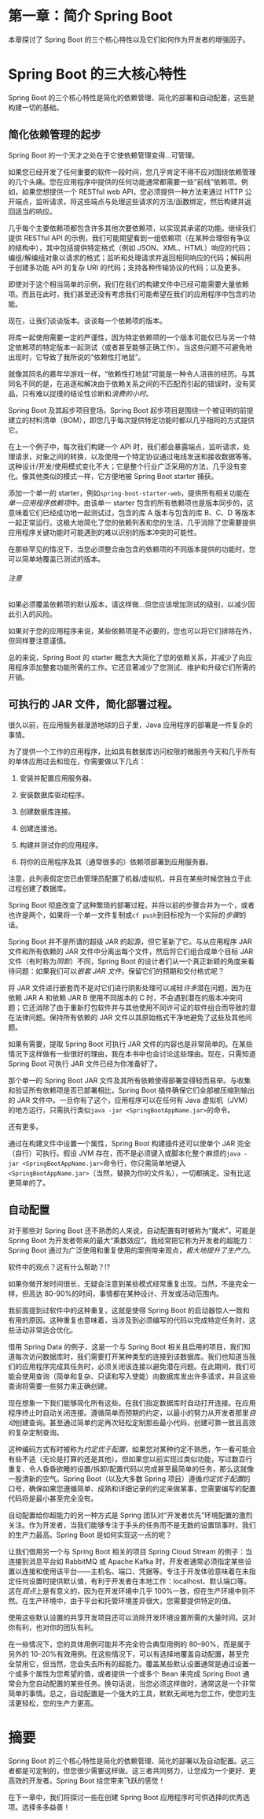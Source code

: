 # 第一章：简介 Spring Boot

本章探讨了 Spring Boot 的三个核心特性以及它们如何作为开发者的增强因子。

# Spring Boot 的三大核心特性

Spring Boot 的三个核心特性是简化的依赖管理、简化的部署和自动配置，这些是构建一切的基础。

## 简化依赖管理的起步

Spring Boot 的一个天才之处在于它使依赖管理变得…可管理。

如果您已经开发了任何重要的软件一段时间，您几乎肯定不得不应对围绕依赖管理的几个头痛。您在应用程序中提供的任何功能通常都需要一些“前线”依赖项。例如，如果您想提供一个 RESTful web API，您必须提供一种方法来通过 HTTP 公开端点，监听请求，将这些端点与处理这些请求的方法/函数绑定，然后构建并返回适当的响应。

几乎每个主要依赖项都包含许多其他次要依赖项，以实现其承诺的功能。继续我们提供 RESTful API 的示例，我们可能期望看到一组依赖项（在某种合理但有争议的结构中），其中包括提供特定格式（例如 JSON、XML、HTML）响应的代码；编组/解编组对象以请求的格式；监听和处理请求并返回相同响应的代码；解码用于创建多功能 API 的复杂 URI 的代码；支持各种传输协议的代码；以及更多。

即使对于这个相当简单的示例，我们在我们的构建文件中已经可能需要大量依赖项。而且在此时，我们甚至还没有考虑我们可能希望在我们的应用程序中包含的功能。

现在，让我们谈谈版本。谈谈每一个依赖项的版本。

将库一起使用需要一定的严谨性，因为特定依赖项的一个版本可能仅已与另一个特定依赖项的特定版本一起测试（或者甚至能够正确工作）。当这些问题不可避免地出现时，它导致了我所说的“依赖性打地鼠”。

就像其同名的嘉年华游戏一样，“依赖性打地鼠”可能是一种令人沮丧的经历。与其同名不同的是，在追逐和解决由于依赖关系之间的不匹配而引起的错误时，没有奖品，只有难以捉摸的结论性诊断和*浪费的小时*。

Spring Boot 及其起步项目登场。Spring Boot 起步项目是围绕一个被证明的前提建立的材料清单（BOM），即您几乎每次提供特定功能时都以几乎相同的方式提供它。

在上一个例子中，每次我们构建一个 API 时，我们都会暴露端点，监听请求，处理请求，对象之间的转换，以及使用一个特定协议通过电线发送和接收数据等等。这种设计/开发/使用模式变化不大；它是整个行业广泛采用的方法，几乎没有变化。像其他类似的模式一样，它方便地被 Spring Boot starter 捕获。

添加一个单一的 starter，例如`spring-boot-starter-web`，提供所有相关功能在*单一应用程序依赖项*中。由该单一 starter 包含的所有依赖项也是版本同步的，这意味着它们已经成功地一起测试过，包含的库 A 版本与包含的库 B、C、D 等版本一起正常运行。这极大地简化了您的依赖列表和您的生活，几乎消除了您需要提供应用程序关键功能时可能遇到的难以识别的版本冲突的可能性。

在那些罕见的情况下，当您必须整合由包含的依赖项的不同版本提供的功能时，您可以简单地覆盖已测试的版本。

###### 注意

如果必须覆盖依赖项的默认版本，请这样做...但您应该增加测试的级别，以减少因此引入的风险。

如果对于您的应用程序来说，某些依赖项是不必要的，您也可以将它们排除在外，但同样要注意谨慎。

总的来说，Spring Boot 的 starter 概念大大简化了您的依赖关系，并减少了向应用程序添加整套功能所需的工作。它还显著减少了您测试、维护和升级它们所需的开销。

## 可执行的 JAR 文件，简化部署过程。

很久以前，在应用服务器漫游地球的日子里，Java 应用程序的部署是一件复杂的事情。

为了提供一个工作的应用程序，比如具有数据库访问权限的微服务今天和几乎所有的单体应用过去和现在，你需要做以下几点：

1.  安装并配置应用服务器。

1.  安装数据库驱动程序。

1.  创建数据库连接。

1.  创建连接池。

1.  构建并测试你的应用程序。

1.  将你的应用程序及其（通常很多的）依赖项部署到应用服务器。

注意，此列表假定您已由管理员配置了机器/虚拟机，并且在某些时候您独立于此过程创建了数据库。

Spring Boot 彻底改变了这种繁琐的部署过程，并将以前的步骤合并为一个，或者也许是两个，如果将一个单一文件复制或`cf push`到目标视为一个实际的*步骤*的话。

Spring Boot 并不是所谓的超级 JAR 的起源，但它革新了它。与从应用程序 JAR 文件和所有依赖的 JAR 文件中分离出每个文件，然后将它们组合成单个目标 JAR 文件（有时称为*阴影*）不同，Spring Boot 的设计者们从一个真正新颖的角度来看待问题：如果我们可以*嵌套 JAR 文件*，保留它们的预期和交付格式呢？

将 JAR 文件进行嵌套而不是对它们进行阴影处理可以减轻*许多*潜在问题，因为在依赖 JAR A 和依赖 JAR B 使用不同版本的 C 时，不会遇到潜在的版本冲突问题；它还消除了由于重新打包软件并与其他使用不同许可证的软件组合而导致的潜在法律问题。保持所有依赖的 JAR 文件以其原始格式干净地避免了这些及其他问题。

如果有需要，提取 Spring Boot 可执行 JAR 文件的内容也是非常简单的。在某些情况下这样做有一些很好的理由，我在本书中也会讨论这些理由。现在，只需知道 Spring Boot 可执行 JAR 文件已经为你准备好了。

那个单一的 Spring Boot JAR 文件及其所有依赖使得部署变得轻而易举。与收集和验证所有依赖项是否已部署相比，Spring Boot 插件确保它们全部被压缩到输出的 JAR 文件中。一旦你有了这个，应用程序可以在任何有 Java 虚拟机（JVM）的地方运行，只需执行类似`java -jar <SpringBootAppName.jar>`的命令。

还有更多。

通过在构建文件中设置一个属性，Spring Boot 构建插件还可以使单个 JAR 完全（自行）可执行。假设 JVM 存在，而不是必须键入或脚本化整个麻烦的`java -jar <SpringBootAppName.jar>`命令行，你只需简单地键入`<SpringBootAppName.jar>`（当然，替换为你的文件名），一切都搞定。没有比这更简单的了。

## 自动配置

对于那些对 Spring Boot 还不熟悉的人来说，自动配置有时被称为“魔术”，可能是 Spring Boot 为开发者带来的最大“乘数效应”。我经常把它称为开发者的超能力：Spring Boot 通过为广泛使用和重复使用的案例带来观点，*极大地提升了生产力*。

软件中的观点？这有什么帮助？!?

如果你做开发时间很长，无疑会注意到某些模式经常重复出现。当然，不是完全一样，但高达 80-90%的时间，事情都在某种设计、开发或活动范围内。

我前面提到过软件中的这种重复，这就是使得 Spring Boot 的启动器惊人一致和有用的原因。这种重复也意味着，当涉及到必须编写的代码以完成特定任务时，这些活动非常适合优化。

借用 Spring Data 的例子，这是一个与 Spring Boot 相关且启用的项目，我们知道每次访问数据库时，我们需要打开某种类型的连接到该数据库。我们也知道当我们的应用程序完成其任务时，必须关闭该连接以避免潜在问题。在此期间，我们可能会使用查询（简单和复杂、只读和写入使能）向数据库发出许多请求，并且这些查询将需要一些努力来正确创建。

现在想象一下我们能够简化所有这些。在我们指定数据库时自动打开连接。在应用程序终止时自动关闭连接。遵循简单而预期的约定，以最小的努力从开发者那里*自动*创建查询。甚至通过简单约定再次轻松定制那些最小代码，创建可靠一致且高效的复杂定制查询。

这种编码方式有时被称为*约定优于配置*，如果您对某种约定不熟悉，乍一看可能会有些不适（无论是打算的还是其他）。但如果您以前实现过类似功能，写过数百行重复、令人昏昏欲睡的设置/拆卸/配置代码以完成甚至最简单的任务，那么这就像一股清新的空气。Spring Boot（以及大多数 Spring 项目）遵循*约定优于配置*的口号，确保如果您遵循简单、成熟和详细记录的约定来做某事，您需要编写的配置代码将是最小甚至完全没有。

自动配置给你超能力的另一种方式是 Spring 团队对“开发者优先”环境配置的激烈关注。作为开发者，当我们能够专注于手头的任务而不是无数的设置琐事时，我们的生产力最高。Spring Boot 是如何实现这一点的呢？

让我们借用另一个与 Spring Boot 相关的项目 Spring Cloud Stream 的例子：当连接到消息平台如 RabbitMQ 或 Apache Kafka 时，开发者通常必须指定某些设置以连接和使用该平台——主机名、端口、凭据等。专注于开发体验意味着在未指定任何设置时提供默认值，有利于开发者在本地工作：localhost、默认端口等。这在*观点*上是有意义的，因为在开发环境中几乎 100%一致，但在生产环境中则不然。在生产环境中，由于平台和托管环境差异很大，您需要提供特定的值。

使用这些默认设置的共享开发项目还可以消除开发环境设置所需的大量时间。这对你有利，也对你的团队有利。

在一些情况下，您的具体用例可能并不完全符合典型用例的 80–90%，而是属于另外的 10–20%有效用例。在这些情况下，可以有选择地覆盖自动配置，甚至完全禁用它，但当然，您会失去所有的超能力。覆盖某些默认设置通常是通过设置一个或多个属性为您希望的值，或者提供一个或多个 Bean 来完成 Spring Boot 通常会为您自动配置的某些任务。换句话说，当您必须这样做时，通常这是一个非常简单的事情。总之，自动配置是一个强大的工具，默默无闻地为您工作，使您的生活更轻松，您的生产力更高。

# 摘要

Spring Boot 的三个核心特性是简化的依赖管理、简化的部署以及自动配置。这三者都是可定制的，但您很少需要这样做。这三者共同努力，让您成为一个更好、更高效的开发者。Spring Boot 给您带来飞跃的感觉！

在下一章中，我们将探讨一些在创建 Spring Boot 应用程序时可供选择的优秀选项。选择多多益善！
